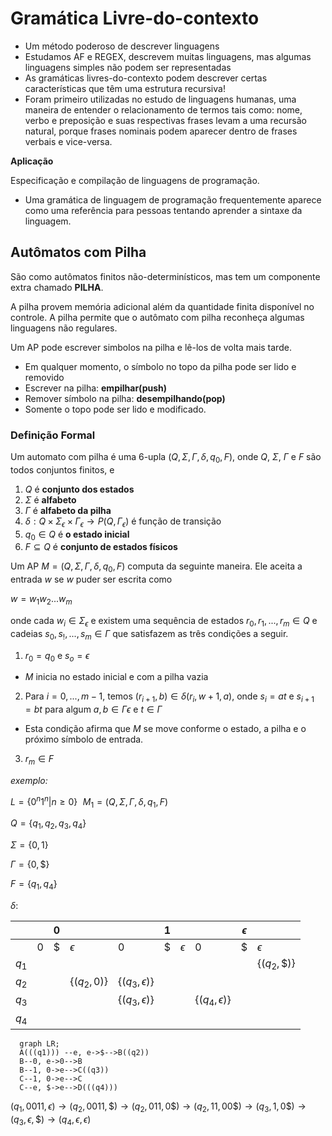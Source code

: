 # Gramática Livre-do-contexto

- Um método poderoso de descrever linguagens
- Estudamos AF e REGEX, descrevem muitas linguagens, mas algumas linguagens simples não podem ser representadas
- As gramáticas livres-do-contexto podem descrever certas características que têm uma estrutura recursiva!
- Foram primeiro utilizadas no estudo de linguagens humanas, uma maneira de entender o relacionamento de termos tais como: nome, verbo e preposição e suas respectivas frases levam a uma recursão natural, porque frases nominais podem aparecer dentro de frases verbais e vice-versa.

**Aplicação**

Especificação e compilação de linguagens de programação.

- Uma gramática de linguagem de programação frequentemente aparece como uma referência para pessoas tentando aprender a sintaxe da linguagem.

## Autômatos com Pilha

São como autômatos finitos não-determinísticos, mas tem um componente extra chamado **PILHA**.

A pilha provem memória adicional além da quantidade finita disponível no controle. A pilha permite que o autômato com pilha reconheça algumas linguagens não regulares.

Um AP pode escrever simbolos na pilha e lê-los de volta mais tarde.

- Em qualquer momento, o símbolo no topo da pilha pode ser lido e removido
- Escrever na pilha: **empilhar(push)**
- Remover símbolo na pilha: **desempilhando(pop)**
- Somente o topo pode ser lido e modificado.

### Definição Formal

Um automato com pilha é uma 6-upla $(Q, \Sigma, \Gamma, \delta, q_0, F)$, onde $Q$, $\Sigma$, $\Gamma$ e $F$ são todos conjuntos finitos, e

1. $Q$ é **conjunto dos estados**
2. $\Sigma$ é **alfabeto**
3. $\Gamma$ é **alfabeto da pilha**
4. $\delta : Q \times \Sigma_\epsilon \times \Gamma_\epsilon \rightarrow P(Q, \Gamma_\epsilon)$ é função de transição
5. $q_0 \in Q$ é **o estado inicial**
6. $F \subseteq Q$ é **conjunto de estados físicos**

Um AP $M=(Q, \Sigma, \Gamma, \delta, q_0, F)$ computa da seguinte maneira. Ele aceita a entrada $w$ se $w$ puder ser escrita como

$w=w_1w_2 ... w_m$

onde cada $w_i \in \Sigma_\epsilon$ e existem uma sequência de estados $r_0, r_1, ..., r_m \in Q$ e cadeias $s_0,s_!,...,s_m \in \Gamma$ que satisfazem as três condições a seguir. 

1. $r_0 = q_0$ e $s_o = \epsilon$
- $M$ inicia no estado inicial e com a pilha vazia
2. Para $i=0,...,m-1$, temos $(r_{i+1}, b) \in \delta(r_i, w+1, a)$, onde $s_i = at$ e $s_{i+1} = bt$ para algum $a, b \in \Gamma\epsilon$ e $t \in \Gamma$
- Esta condição afirma que $M$ se move conforme o estado, a pilha e o próximo símbolo de entrada.
3. $r_m \in F$

*exemplo:*

$L = \{ 0^n 1^n | n \ge 0 \}\,\,$
$M_1 = (Q,\Sigma,\Gamma,\delta,q_1,F)$

$Q = \{q_1,q_2,q_3,q_4\}$

$\Sigma = \{0,1\}$

$\Gamma = \{0,\$\}$

$F = \{q_1,q_4\}$

$\delta$:

| | | 0 | | | 1 | | | $\epsilon$ | |
|-|-|-|-|-|-|-|-|-|-|
|  | 0 | $ | $\epsilon$ | 0 | $ | $\epsilon$ | 0 | $ | $\epsilon$ |
| $q_1$ |  |  |  |  |  |  |  |  | $\{(q_2,\$)\}$ |
| $q_2$ |  |  | $\{(q_2,0)\}$ | $\{(q_3,\epsilon)\}$ |  |  |  |  |  |
| $q_3$ |  |  |  | $\{(q_3,\epsilon)\}$ |  |  | $\{(q_4,\epsilon)\}$ |  |  |
| $q_4$ |  |  |  |  |  |  |  |  |  |

```mermaid
  graph LR;
  A(((q1))) --e, e->$-->B((q2))
  B--0, e->0-->B
  B--1, 0->e-->C((q3))
  C--1, 0->e-->C
  C--e, $->e-->D(((q4)))
```
$(q_1,0011, \epsilon) \rightarrow (q_2,0011, \$) \rightarrow (q_2,011, 0\$) \rightarrow (q_2,11, 00\$) \rightarrow (q_3,1, 0\$) \rightarrow (q_3,\epsilon, \$) \rightarrow (q_4,\epsilon, \epsilon)$